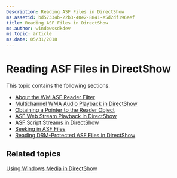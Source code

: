 ```yaml
---
Description: Reading ASF Files in DirectShow
ms.assetid: bd57334b-22b3-40e2-8841-e5d2df196eef
title: Reading ASF Files in DirectShow
ms.author: windowssdkdev
ms.topic: article
ms.date: 05/31/2018
---
```


# Reading ASF Files in DirectShow

This topic contains the following sections.

-   [About the WM ASF Reader Filter](about-the-wm-asf-reader-filter.md)
-   [Multichannel WMA Audio Playback in DirectShow](multichannel-wma-audio-playback-in-directshow.md)
-   [Obtaining a Pointer to the Reader Object](obtaining-a-pointer-to-the-reader-object.md)
-   [ASF Web Stream Playback in DirectShow](asf-web-stream-playback-in-directshow.md)
-   [ASF Script Streams in DirectShow](asf-script-streams-in-directshow.md)
-   [Seeking in ASF Files](seeking-in-asf-files.md)
-   [Reading DRM-Protected ASF Files in DirectShow](reading-drm-protected-asf-files-in-directshow.md)

## Related topics

<dl> <dt>

[Using Windows Media in DirectShow](using-windows-media-in-directshow.md)
</dt> </dl>

 

 



